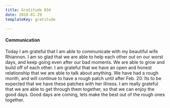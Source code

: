 ```yaml
---
title: Gratitude 034
date: 2018-01-29
templateKey: gratitude

---
```


#### Communication


Today I am grateful that I am able to communicate with my beautiful wife Rhiannon. I am so glad that we are able to help each other out on our worst days, and keep going even after our bad moments.  We are able to grow and build off of each other.  I am grateful that we have an open and honest relationship that we are able to talk about anything.  We have had a rough month, and will continue to have a rough patch until after Feb. 20.  Its to be expected that we have these patches with her illness. I am really grateful that we are able to get through them together, so that we can enjoy the good days.  Good days are coming, lets make the best out of the rough ones together.
